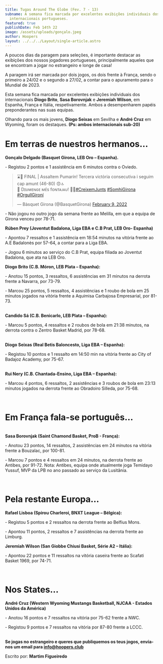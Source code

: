 ```yaml
---
title: Tugas Around The Globe (Fev. 7 - 13)
subname: A semana fica marcada por excelentes exibições individuais dos
  internacionais portugueses.
featured: true
publishDate: Feb 14th 22
image: /assets/uploads/gonçalo.jpeg
author: Hoopers
layout: ../../../Layout/single-article.astro
---
```

A poucos dias da paragem para seleções, é importante destacar as exibições dos nossos jogadores portugueses, principalmente aqueles que se encontram a jogar no estrangeiro e longe de casa! 

A paragem irá ser marcada por dois jogos, os dois frente à França, sendo o primeiro a 24/02 e o segundo a 27/02, a contar para o apuramento para o Mundial de 2023.

Esta semana fica marcada por excelentes exibições individuais dos internacionais **Diogo Brito**, **Sasa Borovnjak** e **Jeremiah Wilson**, em Espanha, França e Itália, respetivamente. Ambos a desempenharem papéis preponderantes nas suas equipas.

Olhando para os mais jovens, **Diogo Seixas** em Sevilha e **André Cruz** em Wyoming, foram os destaques. **(Ps: ambos internacionais sub-20)**

# **Em terras de nuestros hermanos…**

**Gonçalo Delgado (Basquet Girona, LEB Oro – Espanha).**

\- Registou 2 pontos e 1 assistência em 6 minutos contra o Oviedo. <blockquote class="twitter-tweet"><p lang="ca" dir="ltr">⌛️🚀 FINAL | Assaltem Pumarín! Tercera victòria consecutiva i seguim cap amunt (46-80) 😍🔝<br>🎉 Dɪᴜᴍᴇɴɢᴇ ᴍᴇ́s fᴏɴᴛᴀᴊᴀᴜ! 🤜🤛<a href="https://twitter.com/hashtag/CreixemJunts?src=hash&amp;ref_src=twsrc%5Etfw">#CreixemJunts</a> <a href="https://twitter.com/hashtag/SomhiGirona?src=hash&amp;ref_src=twsrc%5Etfw">#SomhiGirona</a> <a href="https://twitter.com/hashtag/OrgullGiron%C3%AD?src=hash&amp;ref_src=twsrc%5Etfw">#OrgullGironí</a></p>&mdash; Bàsquet Girona (@BasquetGirona) <a href="https://twitter.com/BasquetGirona/status/1491521798931898369?ref_src=twsrc%5Etfw">February 9, 2022</a></blockquote> 

\- [](https://twitter.com/basquetgirona/status/1491521798931898369?s=21)Não jogou no outro jogo da semana frente ao Melilla, em que a equipa de Girona venceu por 78-71.[](https://twitter.com/basquetgirona/status/1492933381797163012?s=21)

**Rúben Prey (Joventut Badalona, Liga EBA e C.B Prat, LEB Oro- Espanha)**

\- Apontou 7 ressaltos e 1 assistência em 18:54 minutos na vitória frente ao A.E Badalonès por 57-64, a contar para a Liga EBA.[](https://twitter.com/penya1930/status/1492902328038526978?s=21)[](https://twitter.com/penya1930/status/1492902328038526978?s=21)

\- Jogou 6 minutos ao serviço do C.B Prat, equipa filiada ao Joventut Badalona, que ata na LEB Oro.

**Diogo Brito (C.B. Móron, LEB Plata – Espanha):**

\- Anotou 15 pontos, 3 ressaltos, 6 assistências em 31 minutos na derrota frente a Navarra, por 73-79.

\- Marcou 25 pontos, 5 ressaltos, 4 assistências e 1 roubo de bola em 25 minutos jogados na vitória frente a Aquimisa Carbajosa Empresarial, por 81-73.

**\
Candido Sá (C.B. Benicarlo, LEB Plata – Espanha):**

\- Marcou 5 pontos, 4 ressaltos e 2 roubos de bola em 21:38 minutos, na derrota contra o Zentro Basket Madrid, por 78-68.

**\
Diogo Seixas (Real Betis Baloncesto, Liga EBA – Espanha):**

\- Registou 10 pontos e 1 ressalto em 14:50 min na vitória frente ao City of Badajoz Academy, por 75-67.

**\
Rui Nery (C.B. Chantada-Ensino, Liga EBA – Espanha):**

\- Marcou 4 pontos, 6 ressaltos, 2 assistências e 3 roubos de bola em 23:13 minutos jogados na derrota frente ao Obradoiro Silleda, por 75-68. 

</br>

# **Em França fala-se português…**

**\
Sasa Borovnjak (Saint Chamond Basket, ProB - França):**

\- Anotou 23 pontos, 14 ressaltos, 2 assistências em 24 minutos na vitória frente a Bouzalac, por 100-81.

\- Marcou 7 pontos e 4 ressaltos em 24 minutos, na derrota frente ao Antibes, por 91-72. Nota: Antibes, equipa onde atualmente joga Temidayo Yussuf, MVP da LPB no ano passado ao serviço da Lusitânia.

</br>

# **Pela restante Europa…**

**Rafael Lisboa (Spirou Charleroi, BNXT League – Bélgica):**

\- Registou 5 pontos e 2 ressaltos na derrota frente ao Belfius Mons.

\- Apontou 11 pontos, 2 ressaltos e 7 assistências na derrota frente ao Limburg. 

**Jeremiah Wilson (San Giobbe Chiusi Basket, Série A2 – Itália):**

\- Apontou 22 pontos e 11 ressaltos na vitória caseira frente ao Scafati Basket 1969, por 74-71.

</br>

# **Nos States…**

**André Cruz (Western Wyoming Mustangs Basketball, NJCAA - Estados Unidos da América)**

\- Anotou 16 pontos e 7 ressaltos na vitória por 75-62 frente a NWC.

\- Registou 9 pontos e 7 ressaltos na vitória por 87-80 frente a LCCC. 

**\
Se jogas no estrangeiro e queres que publiquemos os teus jogos, envia-nos um email para info@hoopers.club**

Escrito por: **Martim Figueiredo**